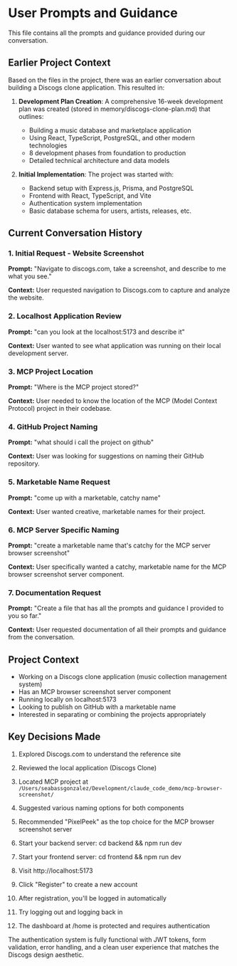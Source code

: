 # User Prompts and Guidance

This file contains all the prompts and guidance provided during our conversation.

## Earlier Project Context

Based on the files in the project, there was an earlier conversation about building a Discogs clone application. This resulted in:

1. **Development Plan Creation**: A comprehensive 16-week development plan was created (stored in memory/discogs-clone-plan.md) that outlines:
   - Building a music database and marketplace application
   - Using React, TypeScript, PostgreSQL, and other modern technologies
   - 8 development phases from foundation to production
   - Detailed technical architecture and data models

2. **Initial Implementation**: The project was started with:
   - Backend setup with Express.js, Prisma, and PostgreSQL
   - Frontend with React, TypeScript, and Vite
   - Authentication system implementation
   - Basic database schema for users, artists, releases, etc.

## Current Conversation History

### 1. Initial Request - Website Screenshot
**Prompt:** "Navigate to discogs.com, take a screenshot, and describe to me what you see."

**Context:** User requested navigation to Discogs.com to capture and analyze the website.

### 2. Localhost Application Review
**Prompt:** "can you look at the localhost:5173 and describe it"

**Context:** User wanted to see what application was running on their local development server.

### 3. MCP Project Location
**Prompt:** "Where is the MCP project stored?"

**Context:** User needed to know the location of the MCP (Model Context Protocol) project in their codebase.

### 4. GitHub Project Naming
**Prompt:** "what should i call the project on github"

**Context:** User was looking for suggestions on naming their GitHub repository.

### 5. Marketable Name Request
**Prompt:** "come up with a marketable, catchy name"

**Context:** User wanted creative, marketable names for their project.

### 6. MCP Server Specific Naming
**Prompt:** "create a marketable name that's catchy for the MCP server browser screenshot"

**Context:** User specifically wanted a catchy, marketable name for the MCP browser screenshot server component.

### 7. Documentation Request
**Prompt:** "Create a file that has all the prompts and guidance I provided to you so far."

**Context:** User requested documentation of all their prompts and guidance from the conversation.

## Project Context

- Working on a Discogs clone application (music collection management system)
- Has an MCP browser screenshot server component
- Running locally on localhost:5173
- Looking to publish on GitHub with a marketable name
- Interested in separating or combining the projects appropriately

## Key Decisions Made

1. Explored Discogs.com to understand the reference site
2. Reviewed the local application (Discogs Clone)
3. Located MCP project at `/Users/seabassgonzalez/Development/claude_code_demo/mcp-browser-screenshot/`
4. Suggested various naming options for both components
5. Recommended "PixelPeek" as the top choice for the MCP browser screenshot server

1. Start your backend server: cd backend && npm run dev
  2. Start your frontend server: cd frontend && npm run dev
  3. Visit http://localhost:5173
  4. Click "Register" to create a new account
  5. After registration, you'll be logged in automatically
  6. Try logging out and logging back in
  7. The dashboard at /home is protected and requires authentication

  The authentication system is fully functional with JWT tokens, form
  validation, error handling, and a clean user experience that matches the
  Discogs design aesthetic.